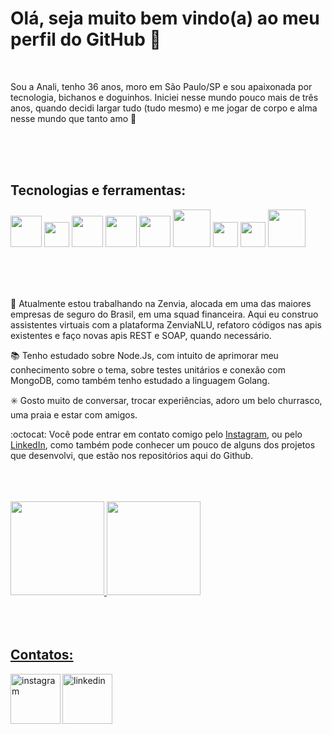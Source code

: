 # Olá, seja muito bem vindo(a) ao meu perfil do GitHub :wave:

<br>

  Sou a Anali, tenho 36 anos, moro em São Paulo/SP e sou apaixonada por tecnologia, bichanos e doguinhos. Iniciei nesse mundo pouco mais de três anos, quando decidi largar tudo (tudo mesmo) e me jogar de corpo e alma nesse mundo que tanto amo :purple_heart:

  
<br>
<br>
<br>

## Tecnologias e ferramentas:
<img src="https://cdn.jsdelivr.net/gh/devicons/devicon/icons/nodejs/nodejs-plain-wordmark.svg" width="50" height="50"/>                                 <img src="https://cdn.jsdelivr.net/gh/devicons/devicon/icons/javascript/javascript-plain.svg" width="40" height="40"/>  <img src="https://cdn.jsdelivr.net/gh/devicons/devicon/icons/git/git-plain-wordmark.svg" width="50" height="50"/>   <img src="https://cdn.jsdelivr.net/gh/devicons/devicon/icons/github/github-original-wordmark.svg" width="50" height="50"/>    <img src="https://cdn.jsdelivr.net/gh/devicons/devicon/icons/mysql/mysql-original.svg" width="50" height="50"/>        <img src="https://cdn.jsdelivr.net/gh/devicons/devicon/icons/amazonwebservices/amazonwebservices-plain-wordmark.svg" width="60" height="60"/>     <img src="https://cdn.jsdelivr.net/gh/devicons/devicon/icons/jira/jira-original.svg" width="40" height="40"/>
<img src="https://cdn.jsdelivr.net/gh/devicons/devicon/icons/go/go-original.svg"  width="40" height="40"/>
<img src="https://cdn.jsdelivr.net/gh/devicons/devicon/icons/go/go-original-wordmark.svg"  width="60" height="60"/>





<br>
<br>
<br>

:stars: Atualmente estou trabalhando na Zenvia, alocada em uma das maiores empresas de seguro do Brasil, em uma squad financeira. Aqui eu construo assistentes virtuais com a plataforma ZenviaNLU, refatoro códigos nas apis existentes e faço novas apis REST e SOAP, quando necessário.

:books: Tenho estudado sobre Node.Js, com intuito de aprimorar meu conhecimento sobre o tema, sobre testes unitários e conexão com MongoDB, como também tenho estudado a linguagem Golang.

:eight_spoked_asterisk: Gosto muito de conversar, trocar experiências, adoro um belo churrasco, uma praia e estar com amigos.

:octocat: Você pode entrar em contato comigo pelo <a href="https://www.instagram.com/anamora_lee" rel="nofollow">Instagram</a>, ou pelo <a href="https://www.linkedin.com/in/anali-silva" rel="nofollow">LinkedIn</a>, como também pode conhecer um pouco de alguns dos projetos que desenvolvi, que estão nos repositórios aqui do Github.

<br>
<br>
<br>

<div>
<a href="https://github.com/analiSilva">
<img height="150em" src="https://github-readme-stats.vercel.app/api/top-langs/?username=analiSilva&layout=compact&langs_count=7&theme=dracula"/>
<img height="150em" src="https://github-readme-stats.vercel.app/api?username=analiSilva&show_icons=true&theme=dracula&include_all_commits=true&count_private=true"/>
</div>

  <br>
  <br>
  <br>

## Contatos:
  
<div>

<div dsplay="inline-block">

 <a href="https://www.instagram.com/anamora_lee/">
    <img align="left" width="80px" src="https://i.ibb.co/qkGSp1D/instagram.png" alt="instagram" style="vertical-align:top;">
  </a> 
  <a href="https://www.linkedin.com/in/anali-silva">
    <img width="80px" src="https://i.ibb.co/RyZx12b/linkedin.png" alt="linkedin" style="vertical-align:top;">
  </a>
</div>


<!-- <img src="https://github.com/analiSilva/analiSilva/blob/output/github-contribution-grid-snake.svg"/>-->

